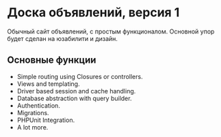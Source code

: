 # Доска объявлений, версия 1

Обычный сайт объявлений, с простым функционалом. Основной упор будет сделан на юзабилити и дизайн.


## Основные функции

- Simple routing using Closures or controllers.
- Views and templating.
- Driver based session and cache handling.
- Database abstraction with query builder.
- Authentication.
- Migrations.
- PHPUnit Integration.
- A lot more.
